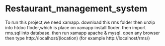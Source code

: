 # Restaurant_management_system
To run this project,we need xamapp. download this rms folder then unzip into htdoc floder,which is place on xamapp install floder. then import rms.sql into database. then run xamapp apache &amp; mysql. open any browser then type http://localhost/(location) (for example http://localhost/rms/)
